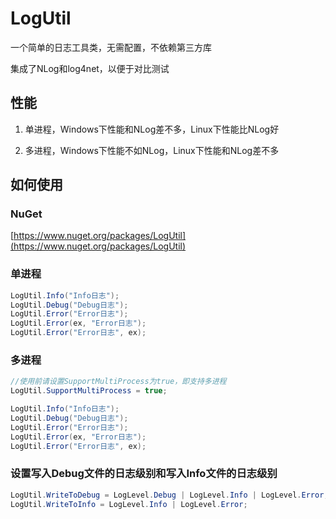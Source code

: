 # LogUtil

一个简单的日志工具类，无需配置，不依赖第三方库

集成了NLog和log4net，以便于对比测试

## 性能

1. 单进程，Windows下性能和NLog差不多，Linux下性能比NLog好

2. 多进程，Windows下性能不如NLog，Linux下性能和NLog差不多

## 如何使用

### NuGet

[https://www.nuget.org/packages/LogUtil](https://www.nuget.org/packages/LogUtil)

### 单进程

```C#
LogUtil.Info("Info日志");
LogUtil.Debug("Debug日志");
LogUtil.Error("Error日志");
LogUtil.Error(ex, "Error日志");
LogUtil.Error("Error日志", ex);
```

### 多进程

```C#
//使用前请设置SupportMultiProcess为true，即支持多进程
LogUtil.SupportMultiProcess = true;
```

```C#
LogUtil.Info("Info日志");
LogUtil.Debug("Debug日志");
LogUtil.Error("Error日志");
LogUtil.Error(ex, "Error日志");
LogUtil.Error("Error日志", ex);
```

### 设置写入Debug文件的日志级别和写入Info文件的日志级别

```C#
LogUtil.WriteToDebug = LogLevel.Debug | LogLevel.Info | LogLevel.Error;
LogUtil.WriteToInfo = LogLevel.Info | LogLevel.Error;
```
